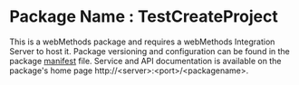 # Package Name : TestCreateProject
This is a webMethods package and requires a webMethods Integration Server to host it. Package versioning and configuration can be found in the package [manifest](./TestCreateProject/manifest.v3) file. Service and API documentation is available on the package's home page http://&lt;server&gt;:&lt;port&gt;/&lt;packagename>.